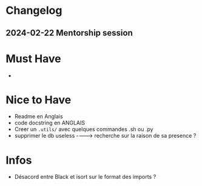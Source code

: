 # Changelog


## 2024-02-22 Mentorship session


# Must Have
- 

# Nice to Have
- Readme en Anglais
- code docstring en ANGLAIS
- Creer un ```.utils/``` avec quelques commandes .sh ou .py 
- supprimer le db useless ----> recherche sur la raison de sa presence ?

# Infos

- Désacord entre Black et isort sur le format des imports ?